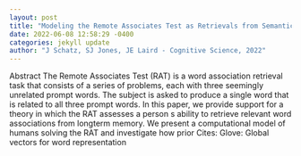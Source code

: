 ```yaml
--- 
layout: post 
title: "Modeling the Remote Associates Test as Retrievals from Semantic Memory" 
date: 2022-06-08 12:58:29 -0400 
categories: jekyll update 
author: "J Schatz, SJ Jones, JE Laird - Cognitive Science, 2022" 
--- 
```

Abstract The Remote Associates Test (RAT) is a word association retrieval task that consists of a series of problems, each with three seemingly unrelated prompt words. The subject is asked to produce a single word that is related to all three prompt words. In this paper, we provide support for a theory in which the RAT assesses a person s ability to retrieve relevant word associations from longterm memory. We present a computational model of humans solving the RAT and investigate how prior Cites: Glove: Global vectors for word representation